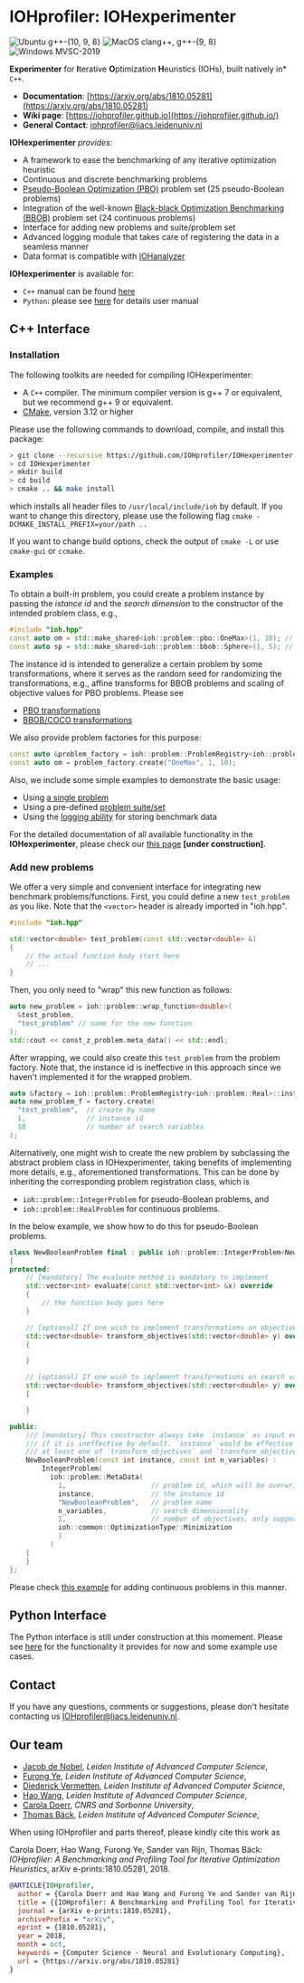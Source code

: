 # IOHprofiler: IOHexperimenter
![Ubuntu g++-{10, 9, 8}](https://github.com/IOHprofiler/IOHexperimenter/workflows/Ubuntu/badge.svg)
![MacOS clang++, g++-{9, 8}](https://github.com/IOHprofiler/IOHexperimenter/workflows/MacOS/badge.svg)
![Windows MVSC-2019](https://github.com/IOHprofiler/IOHexperimenter/workflows/Windows/badge.svg)


__Experimenter__ for **I**terative **O**ptimization **H**euristics (IOHs), built natively in* `C++`.

* __Documentation__: [https://arxiv.org/abs/1810.05281](https://arxiv.org/abs/1810.05281)
* __Wiki page__: [https://iohprofiler.github.io](https://iohprofiler.github.io/)
* __General Contact__: [iohprofiler@liacs.leidenuniv.nl](iohprofiler@liacs.leidenuniv.nl)
<!-- * __Mailing List__: [https://lists.leidenuniv.nl/mailman/listinfo/iohprofiler](https://lists.leidenuniv.nl/mailman/listinfo/iohprofiler) -->

**IOHexperimenter** *provides*:

* A framework to ease the benchmarking of any iterative optimization heuristic
* Continuous and discrete benchmarking problems
* [Pseudo-Boolean Optimization (PBO)](https://iohprofiler.github.io/IOHproblem/) problem set (25 pseudo-Boolean problems)
* Integration of the well-known [Black-black Optimization Benchmarking (BBOB)](https://github.com/numbbo/coco) problem set (24 continuous problems)
* Interface for adding new problems and suite/problem set
* Advanced logging module that takes care of registering the data in a seamless manner
* Data format is compatible with [IOHanalyzer](https://github.com/IOHprofiler/IOHanalyzer)

**IOHexperimenter** is available for:

* `C++` manual can be found [here](https://iohprofiler.github.io/IOHexp/Cpp/)
* `Python`: please see [here](https://github.com/IOHprofiler/IOHexperimenter/tree/master/ioh) for details user manual
<!-- * or as a [pip package](https://pypi.org/project/IOHexperimenter/); [Wiki Page](https://iohprofiler.github.io/IOHexp/python/). -->

## C++ Interface

### Installation

The following toolkits are needed for compiling IOHexperimenter:

* A `C++` compiler. The minimum compiler version is g++ 7 or equivalent, but we recommend g++ 9 or equivalent.
* [CMake](https://cmake.org), version 3.12 or higher

Please use the following commands to download, compile, and install this package:

```sh
> git clone --recursive https://github.com/IOHprofiler/IOHexperimenter.git
> cd IOHexperimenter
> mkdir build
> cd build
> cmake .. && make install
```

which installs all header files to `/usr/local/include/ioh` by default.
If you want to change this directory, please use the following flag `cmake -DCMAKE_INSTALL_PREFIX=your/path ..`

If you want to change build options, check the output of `cmake -L` or use `cmake-gui` or `ccmake`.

### Examples

To obtain a built-in problem, you could create a problem instance by passing the
*istance id* and the *search dimension* to the constructor of the intended problem class, e.g.,

```C++
#include "ioh.hpp"
const auto om = std::make_shared<ioh::problem::pbo::OneMax>(1, 10); // PBO problem: instance 1, dim 10
const auto sp = std::make_shared<ioh::problem::bbob::Sphere>(1, 5); // BBOB problem: instance 1, dim 5
```

The instance id is intended to generalize a certain problem by some transformations, where
it serves as the random seed for randomizing the transformations, e.g., affine
transforms for BBOB problems and scaling of objective values for PBO problems. Please see

* [PBO transformations](https://iohprofiler.github.io/IOHproblem/)
* [BBOB/COCO transformations](https://coco.gforge.inria.fr/downloads/download16.00/bbobdocfunctions.pdf)

We also provide problem factories for this purpose:

```C++
const auto &problem_factory = ioh::problem::ProblemRegistry<ioh::problem::Integer>::instance();
const auto om = problem_factory.create("OneMax", 1, 10);
```

Also, we include some simple examples to demonstrate the basic usage:

* Using [a single problem](https://github.com/IOHprofiler/IOHexperimenter/blob/master/example/problem_example.h)
* Using a pre-defined [problem suite/set](https://github.com/IOHprofiler/IOHexperimenter/blob/master/example/suite_example.h)
* Using the [logging ability](https://github.com/IOHprofiler/IOHexperimenter/blob/master/example/logger_example.h) for storing benchmark data

For the detailed documentation of all available functionality in the __IOHexperimenter__, please check our [this page](https://iohexperimenter.readthedocs.io/en/restru/index.html) __[under construction]__.

### Add new problems

We offer a very simple and convenient interface for integrating new benchmark problems/functions. First, you could define a new `test_problem` as you like. Note that the `<vector>` header is already imported in "ioh.hpp".

```C++
#include "ioh.hpp"

std::vector<double> test_problem(const std::vector<double> &)
{
    // the actual function body start here
    // ...
}
```

Then, you only need to "wrap" this new function as follows:

```c++
auto new_problem = ioh::problem::wrap_function<double>(
  &test_problem,
  "test_problem" // name for the new function
);
std::cout << const_z_problem.meta_data() << std::endl;
```

After wrapping, we could also create this `test_problem` from the problem factory. Note that,
the instance id is ineffective in this approach since we haven't implemented it for the wrapped problem.

```c++
auto &factory = ioh::problem::ProblemRegistry<ioh::problem::Real>::instance();
auto new_problem_f = factory.create(
  "test_problem",  // create by name
  1,               // instance id
  10               // number of search variables
);
```

Alternatively, one might wish to create the new problem by subclassing the abstract problem class
in IOHexperimenter, taking benefits of implementing more details, e.g., aforementioned transformations.
This can be done by inheriting the corresponding problem registration class, which is

* `ioh::problem::IntegerProblem` for pseudo-Boolean problems, and
* `ioh::problem::RealProblem` for continuous problems.

In the below example, we show how to do this for pseudo-Boolean problems.

```C++
class NewBooleanProblem final : public ioh::problem::IntegerProblem<NewBooleanProblem>
{
protected:
    // [mandatory] The evaluate method is mandatory to implement
    std::vector<int> evaluate(const std::vector<int> &x) override
    {
        // the function body goes here
    }

    // [optional] If one wish to implement transformations on objective values
    std::vector<double> transform_objectives(std::vector<double> y) override
    {

    }

    // [optional] If one wish to implement transformations on search variables
    std::vector<double> transform_objectives(std::vector<double> y) override
    {

    }

public:
    /// [mandatory] This constructor always take `instance` as input even
    /// if it is ineffective by default. `instance` would be effective if and only if
    /// at least one of `transform_objectives` and `transform_objectives` is implemented
    NewBooleanProblem(const int instance, const int n_variables) :
        IntegerProblem(
          ioh::problem::MetaData(
            1,                     // problem id, which will be overwritten when registering this class in all pseudo-Boolean problems
            instance,              // the instance id
            "NewBooleanProblem",   // problem name
            n_variables,           // search dimensionality
            1,                     // number of objectives, only support 1 for now
            ioh::common::OptimizationType::Minimization
            )
          )
    {
    }
};
```

Please check [this example](https://github.com/IOHprofiler/IOHexperimenter/blob/759750759331fff1243ef9e121209cde450b9726/example/problem_example.h#L51) for adding continuous problems in this manner.

<!-- ### Using IOHexperimenter in R
To use the IOHexperimenter within `R`, please visit the [R branch](https://github.com/IOHprofiler/IOHexperimenter/tree/R) of this repository. -->

## Python Interface

The Python interface is still under construction at this momement. Please see [here](https://github.com/IOHprofiler/IOHexperimenter/tree/master/ioh) for the functionality it provides for now and some example use cases.

## Contact

If you have any questions, comments or suggestions, please don't hesitate contacting us <IOHprofiler@liacs.leidenuniv.nl>.

## Our team

* [Jacob de Nobel](https://www.universiteitleiden.nl/en/staffmembers/jacob-de-nobel), *Leiden Institute of Advanced Computer Science*,
* [Furong Ye](https://www.universiteitleiden.nl/en/staffmembers/furong-ye#tab-1), *Leiden Institute of Advanced Computer Science*,
* [Diederick Vermetten](https://www.universiteitleiden.nl/en/staffmembers/diederick-vermetten#tab-1), *Leiden Institute of Advanced Computer Science*,
* [Hao Wang](https://www.universiteitleiden.nl/en/staffmembers/hao-wang#tab-1), *Leiden Institute of Advanced Computer Science*,
* [Carola Doerr](http://www-desir.lip6.fr/~doerr/), *CNRS and Sorbonne University*,
* [Thomas Bäck](https://www.universiteitleiden.nl/en/staffmembers/thomas-back#tab-1), *Leiden Institute of Advanced Computer Science*,

When using IOHprofiler and parts thereof, please kindly cite this work as

Carola Doerr, Hao Wang, Furong Ye, Sander van Rijn, Thomas Bäck: *IOHprofiler: A Benchmarking and Profiling Tool for Iterative Optimization Heuristics*, arXiv e-prints:1810.05281, 2018.

```bibtex
@ARTICLE{IOHprofiler,
  author = {Carola Doerr and Hao Wang and Furong Ye and Sander van Rijn and Thomas B{\"a}ck},
  title = {{IOHprofiler: A Benchmarking and Profiling Tool for Iterative Optimization Heuristics}},
  journal = {arXiv e-prints:1810.05281},
  archivePrefix = "arXiv",
  eprint = {1810.05281},
  year = 2018,
  month = oct,
  keywords = {Computer Science - Neural and Evolutionary Computing},
  url = {https://arxiv.org/abs/1810.05281}
}
```
